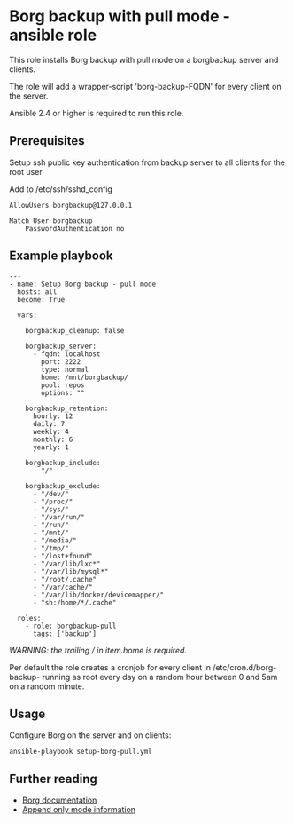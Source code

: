 # Borg backup with pull mode - ansible role
This role installs Borg backup with pull mode on a borgbackup server and clients. 

The role will add a wrapper-script 'borg-backup-FQDN' for every client on the server. 

Ansible 2.4 or higher is required to run this role.


## Prerequisites

Setup ssh public key authentication from backup server to all clients for the root user

Add to /etc/ssh/sshd_config
```
AllowUsers borgbackup@127.0.0.1

Match User borgbackup
    PasswordAuthentication no
```	

## Example playbook

```
---
- name: Setup Borg backup - pull mode
  hosts: all
  become: True

  vars:

    borgbackup_cleanup: false

    borgbackup_server:
      - fqdn: localhost
        port: 2222
        type: normal
        home: /mnt/borgbackup/
        pool: repos
        options: ""

    borgbackup_retention:
      hourly: 12
      daily: 7
      weekly: 4
      monthly: 6
      yearly: 1

    borgbackup_include:
      - "/"

    borgbackup_exclude:
      - "/dev/"
      - "/proc/"
      - "/sys/"
      - "/var/run/"
      - "/run/"
      - "/mnt/"
      - "/media/"
      - "/tmp/"
      - "/lost+found"
      - "/var/lib/lxc*"
      - "/var/lib/mysql*"
      - "/root/.cache"
      - "/var/cache/"
      - "/var/lib/docker/devicemapper/"
      - "sh:/home/*/.cache"

  roles:
    - role: borgbackup-pull
      tags: ['backup']
```

*WARNING: the trailing / in item.home is required.*

Per default the role creates a cronjob for every client in /etc/cron.d/borg-backup-<FQDN> running as root every day on a random hour between 0 and 5am on a random minute.


## Usage

Configure Borg on the server and on clients:
```
ansible-playbook setup-borg-pull.yml
```

## Further reading
* [Borg documentation](https://borgbackup.readthedocs.io/en/stable/)
* [Append only mode information](http://borgbackup.readthedocs.io/en/stable/usage/notes.html#append-only-mode)
